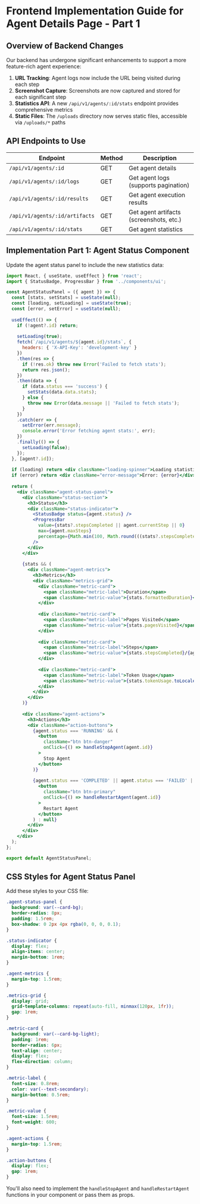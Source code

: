 # Frontend Implementation Guide for Agent Details Page - Part 1

## Overview of Backend Changes

Our backend has undergone significant enhancements to support a more feature-rich agent experience:

1. **URL Tracking**: Agent logs now include the URL being visited during each step
2. **Screenshot Capture**: Screenshots are now captured and stored for each significant step
3. **Statistics API**: A new `/api/v1/agents/:id/stats` endpoint provides comprehensive metrics
4. **Static Files**: The `/uploads` directory now serves static files, accessible via `/uploads/*` paths

## API Endpoints to Use

| Endpoint | Method | Description |
|----------|--------|-------------|
| `/api/v1/agents/:id` | GET | Get agent details |
| `/api/v1/agents/:id/logs` | GET | Get agent logs (supports pagination) |
| `/api/v1/agents/:id/results` | GET | Get agent execution results |
| `/api/v1/agents/:id/artifacts` | GET | Get agent artifacts (screenshots, etc.) |
| `/api/v1/agents/:id/stats` | GET | Get agent statistics |

## Implementation Part 1: Agent Status Component

Update the agent status panel to include the new statistics data:

```jsx
import React, { useState, useEffect } from 'react';
import { StatusBadge, ProgressBar } from '../components/ui';

const AgentStatusPanel = ({ agent }) => {
  const [stats, setStats] = useState(null);
  const [loading, setLoading] = useState(true);
  const [error, setError] = useState(null);
  
  useEffect(() => {
    if (!agent?.id) return;
    
    setLoading(true);
    fetch(`/api/v1/agents/${agent.id}/stats`, {
      headers: { 'X-API-Key': 'development-key' }
    })
    .then(res => {
      if (!res.ok) throw new Error('Failed to fetch stats');
      return res.json();
    })
    .then(data => {
      if (data.status === 'success') {
        setStats(data.data.stats);
      } else {
        throw new Error(data.message || 'Failed to fetch stats');
      }
    })
    .catch(err => {
      setError(err.message);
      console.error('Error fetching agent stats:', err);
    })
    .finally(() => {
      setLoading(false);
    });
  }, [agent?.id]);
  
  if (loading) return <div className="loading-spinner">Loading statistics...</div>;
  if (error) return <div className="error-message">Error: {error}</div>;
  
  return (
    <div className="agent-status-panel">
      <div className="status-section">
        <h3>Status</h3>
        <div className="status-indicator">
          <StatusBadge status={agent.status} />
          <ProgressBar 
            value={stats?.stepsCompleted || agent.currentStep || 0} 
            max={agent.maxSteps} 
            percentage={Math.min(100, Math.round(((stats?.stepsCompleted || agent.currentStep || 0) / agent.maxSteps) * 100))}
          />
        </div>
      </div>
      
      {stats && (
        <div className="agent-metrics">
          <h3>Metrics</h3>
          <div className="metrics-grid">
            <div className="metric-card">
              <span className="metric-label">Duration</span>
              <span className="metric-value">{stats.formattedDuration}</span>
            </div>
            
            <div className="metric-card">
              <span className="metric-label">Pages Visited</span>
              <span className="metric-value">{stats.pagesVisited}</span>
            </div>
            
            <div className="metric-card">
              <span className="metric-label">Steps</span>
              <span className="metric-value">{stats.stepsCompleted}/{agent.maxSteps}</span>
            </div>
            
            <div className="metric-card">
              <span className="metric-label">Token Usage</span>
              <span className="metric-value">{stats.tokenUsage.toLocaleString()}</span>
            </div>
          </div>
        </div>
      )}
      
      <div className="agent-actions">
        <h3>Actions</h3>
        <div className="action-buttons">
          {agent.status === 'RUNNING' && (
            <button 
              className="btn btn-danger"
              onClick={() => handleStopAgent(agent.id)}
            >
              Stop Agent
            </button>
          )}
          
          {agent.status === 'COMPLETED' || agent.status === 'FAILED' || agent.status === 'STOPPED' ? (
            <button 
              className="btn btn-primary"
              onClick={() => handleRestartAgent(agent.id)}
            >
              Restart Agent
            </button>
          ) : null}
        </div>
      </div>
    </div>
  );
};

export default AgentStatusPanel;
```

## CSS Styles for Agent Status Panel

Add these styles to your CSS file:

```css
.agent-status-panel {
  background: var(--card-bg);
  border-radius: 8px;
  padding: 1.5rem;
  box-shadow: 0 2px 4px rgba(0, 0, 0, 0.1);
}

.status-indicator {
  display: flex;
  align-items: center;
  margin-bottom: 1rem;
}

.agent-metrics {
  margin-top: 1.5rem;
}

.metrics-grid {
  display: grid;
  grid-template-columns: repeat(auto-fill, minmax(120px, 1fr));
  gap: 1rem;
}

.metric-card {
  background: var(--card-bg-light);
  padding: 1rem;
  border-radius: 6px;
  text-align: center;
  display: flex;
  flex-direction: column;
}

.metric-label {
  font-size: 0.8rem;
  color: var(--text-secondary);
  margin-bottom: 0.5rem;
}

.metric-value {
  font-size: 1.5rem;
  font-weight: 600;
}

.agent-actions {
  margin-top: 1.5rem;
}

.action-buttons {
  display: flex;
  gap: 1rem;
}
```

You'll also need to implement the `handleStopAgent` and `handleRestartAgent` functions in your component or pass them as props. 